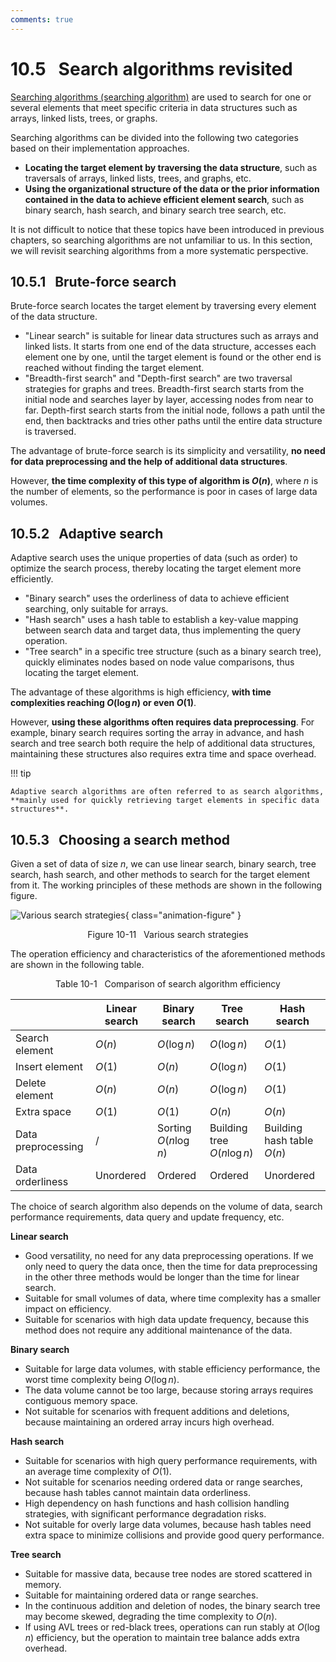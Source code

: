 ```yaml
---
comments: true
---
```


# 10.5 &nbsp; Search algorithms revisited

<u>Searching algorithms (searching algorithm)</u> are used to search for one or several elements that meet specific criteria in data structures such as arrays, linked lists, trees, or graphs.

Searching algorithms can be divided into the following two categories based on their implementation approaches.

- **Locating the target element by traversing the data structure**, such as traversals of arrays, linked lists, trees, and graphs, etc.
- **Using the organizational structure of the data or the prior information contained in the data to achieve efficient element search**, such as binary search, hash search, and binary search tree search, etc.

It is not difficult to notice that these topics have been introduced in previous chapters, so searching algorithms are not unfamiliar to us. In this section, we will revisit searching algorithms from a more systematic perspective.

## 10.5.1 &nbsp; Brute-force search

Brute-force search locates the target element by traversing every element of the data structure.

- "Linear search" is suitable for linear data structures such as arrays and linked lists. It starts from one end of the data structure, accesses each element one by one, until the target element is found or the other end is reached without finding the target element.
- "Breadth-first search" and "Depth-first search" are two traversal strategies for graphs and trees. Breadth-first search starts from the initial node and searches layer by layer, accessing nodes from near to far. Depth-first search starts from the initial node, follows a path until the end, then backtracks and tries other paths until the entire data structure is traversed.

The advantage of brute-force search is its simplicity and versatility, **no need for data preprocessing and the help of additional data structures**.

However, **the time complexity of this type of algorithm is $O(n)$**, where $n$ is the number of elements, so the performance is poor in cases of large data volumes.

## 10.5.2 &nbsp; Adaptive search

Adaptive search uses the unique properties of data (such as order) to optimize the search process, thereby locating the target element more efficiently.

- "Binary search" uses the orderliness of data to achieve efficient searching, only suitable for arrays.
- "Hash search" uses a hash table to establish a key-value mapping between search data and target data, thus implementing the query operation.
- "Tree search" in a specific tree structure (such as a binary search tree), quickly eliminates nodes based on node value comparisons, thus locating the target element.

The advantage of these algorithms is high efficiency, **with time complexities reaching $O(\log n)$ or even $O(1)$**.

However, **using these algorithms often requires data preprocessing**. For example, binary search requires sorting the array in advance, and hash search and tree search both require the help of additional data structures, maintaining these structures also requires extra time and space overhead.

!!! tip

    Adaptive search algorithms are often referred to as search algorithms, **mainly used for quickly retrieving target elements in specific data structures**.

## 10.5.3 &nbsp; Choosing a search method

Given a set of data of size $n$, we can use linear search, binary search, tree search, hash search, and other methods to search for the target element from it. The working principles of these methods are shown in the following figure.

![Various search strategies](searching_algorithm_revisited.assets/searching_algorithms.png){ class="animation-figure" }

<p align="center"> Figure 10-11 &nbsp; Various search strategies </p>

The operation efficiency and characteristics of the aforementioned methods are shown in the following table.

<p align="center"> Table 10-1 &nbsp; Comparison of search algorithm efficiency </p>

<div class="center-table" markdown>

|                    | Linear search | Binary search         | Tree search                 | Hash search                |
| ------------------ | ------------- | --------------------- | --------------------------- | -------------------------- |
| Search element     | $O(n)$        | $O(\log n)$           | $O(\log n)$                 | $O(1)$                     |
| Insert element     | $O(1)$        | $O(n)$                | $O(\log n)$                 | $O(1)$                     |
| Delete element     | $O(n)$        | $O(n)$                | $O(\log n)$                 | $O(1)$                     |
| Extra space        | $O(1)$        | $O(1)$                | $O(n)$                      | $O(n)$                     |
| Data preprocessing | /             | Sorting $O(n \log n)$ | Building tree $O(n \log n)$ | Building hash table $O(n)$ |
| Data orderliness   | Unordered     | Ordered               | Ordered                     | Unordered                  |

</div>

The choice of search algorithm also depends on the volume of data, search performance requirements, data query and update frequency, etc.

**Linear search**

- Good versatility, no need for any data preprocessing operations. If we only need to query the data once, then the time for data preprocessing in the other three methods would be longer than the time for linear search.
- Suitable for small volumes of data, where time complexity has a smaller impact on efficiency.
- Suitable for scenarios with high data update frequency, because this method does not require any additional maintenance of the data.

**Binary search**

- Suitable for large data volumes, with stable efficiency performance, the worst time complexity being $O(\log n)$.
- The data volume cannot be too large, because storing arrays requires contiguous memory space.
- Not suitable for scenarios with frequent additions and deletions, because maintaining an ordered array incurs high overhead.

**Hash search**

- Suitable for scenarios with high query performance requirements, with an average time complexity of $O(1)$.
- Not suitable for scenarios needing ordered data or range searches, because hash tables cannot maintain data orderliness.
- High dependency on hash functions and hash collision handling strategies, with significant performance degradation risks.
- Not suitable for overly large data volumes, because hash tables need extra space to minimize collisions and provide good query performance.

**Tree search**

- Suitable for massive data, because tree nodes are stored scattered in memory.
- Suitable for maintaining ordered data or range searches.
- In the continuous addition and deletion of nodes, the binary search tree may become skewed, degrading the time complexity to $O(n)$.
- If using AVL trees or red-black trees, operations can run stably at $O(\log n)$ efficiency, but the operation to maintain tree balance adds extra overhead.
